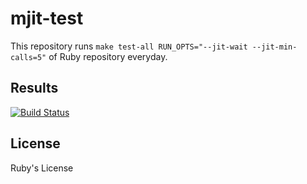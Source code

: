 # mjit-test

This repository runs `make test-all RUN_OPTS="--jit-wait --jit-min-calls=5"` of Ruby repository everyday.

## Results

[![Build Status](https://travis-ci.org/k0kubun/mjit-test.svg?branch=master)](https://travis-ci.org/k0kubun/mjit-test)

## License

Ruby's License

